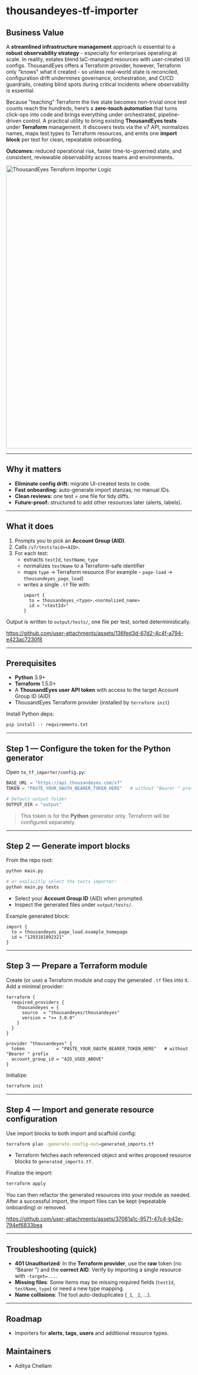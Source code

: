 
# thousandeyes-tf-importer
## Business Value
A **streamlined infrastructure management** approach is essential to a **robust observability strategy** - especially for enterprises operating at scale. In reality, estates blend IaC-managed resources with user-created UI configs. ThousandEyes offers a Terraform provider, however, Terraform only "knows" what it created - so unless real-world state is reconciled, configuration drift undermines governance, orchestration, and CI/CD guardrails, creating blind spots during critical incidents where observability is essential.

Because "teaching" Terraform the live state becomes non-trivial once test counts reach the hundreds, here’s a **zero-touch automation** that turns click-ops into code and brings everything under orchestrated, pipeline-driven control. A practical utility to bring existing **ThousandEyes tests** under **Terraform** management. It discovers tests via the v7 API, normalizes names, maps test types to Terraform resources, and emits one **import block** per test for clean, repeatable onboarding.

**Outcomes:** reduced operational risk, faster time-to-governed state, and consistent, reviewable observability across teams and environments.

<img width="1152" height="768" alt="ThousandEyes Terraform Importer Logic" src="https://github.com/user-attachments/assets/69e60aea-c097-443f-b9dd-3bf5f321f8b6" />

---

## Why it matters

- **Eliminate config drift:** migrate UI-created tests to code.
- **Fast onboarding:** auto-generate import stanzas; no manual IDs.
- **Clean reviews:** one test = one file for tidy diffs.
- **Future-proof:** structured to add other resources later (alerts, labels).

---

## What it does

1. Prompts you to pick an **Account Group (AID)**.
2. Calls `/v7/tests?aid=<AID>`.
3. For each test:
   - extracts `testId`, `testName`, `type`
   - normalizes `testName` to a Terraform-safe identifier
   - maps `type` → Terraform resource (For example - `page-load` → `thousandeyes_page_load`)
   - writes a single `.tf` file with:
     ```hcl
     import {
       to = thousandeyes_<type>.<normalized_name>
       id = "<testId>"
     }
     ```

Output is written to `output/tests/`, one file per test, sorted deterministically.


https://github.com/user-attachments/assets/136fed3d-67d2-4c4f-a794-e423ac7230f8


---

## Prerequisites

- **Python** 3.9+
- **Terraform** 1.5.0+
- A **ThousandEyes user API token** with access to the target Account Group ID (AID)
- ThousandEyes Terraform provider (installed by `terraform init`)

Install Python deps:
```bash
pip install -r requirements.txt
```

---

## Step 1 — Configure the token for the Python generator

Open `te_tf_importer/config.py`:
```python
BASE_URL = "https://api.thousandeyes.com/v7"
TOKEN = "PASTE_YOUR_OAUTH_BEARER_TOKEN_HERE"   # without "Bearer " prefix

# Default output folder
OUTPUT_DIR = "output"
```

> This token is for the **Python** generator only. Terraform will be configured separately.

---

## Step 2 — Generate import blocks

From the repo root:
```bash
python main.py

# or explicitly select the tests importer:
python main.py tests
```

- Select your **Account Group ID** (AID) when prompted.
- Inspect the generated files under `output/tests/`.

Example generated block:
```hcl
import {
  to = thousandeyes_page_load.example_homepage
  id = "1293181892321"
}
```

---

## Step 3 — Prepare a Terraform module

Create (or use) a Terraform module and copy the generated `.tf` files into it. Add a minimal provider:

```hcl
terraform {
  required_providers {
    thousandeyes = {
      source  = "thousandeyes/thousandeyes"
      version = ">= 3.0.0"
    }
  }
}

provider "thousandeyes" {
  token            = "PASTE_YOUR_OAUTH_BEARER_TOKEN_HERE"   # without "Bearer " prefix
  account_group_id = "AID_USED_ABOVE"
}
```

Initialize:
```bash
terraform init
```

---

## Step 4 — Import and generate resource configuration

Use import blocks to both import and scaffold config:
```bash
terraform plan -generate-config-out=generated_imports.tf
```
- Terraform fetches each referenced object and writes proposed resource blocks to `generated_imports.tf`.

Finalize the import:
```bash
terraform apply
```

You can then refactor the generated resources into your module as needed. After a successful import, the import files can be kept (repeatable onboarding) or removed.


https://github.com/user-attachments/assets/37061a1c-9571-47c4-b42e-794ef6833bea


---

## Troubleshooting (quick)

- **401 Unauthorized**: In the **Terraform provider**, use the **raw** token (no “Bearer ”) and the **correct AID**. Verify by importing a single resource with `-target=...`.
- **Missing files**: Some items may be missing required fields (`testId`, `testName`, `type`) or need a new type mapping.
- **Name collisions**: The tool auto-deduplicates (`_1`, `_2`, …).

---

## Roadmap

- Importers for **alerts**, **tags**, **users** and additional resource types.

## Maintainers

- Aditya Chellam
